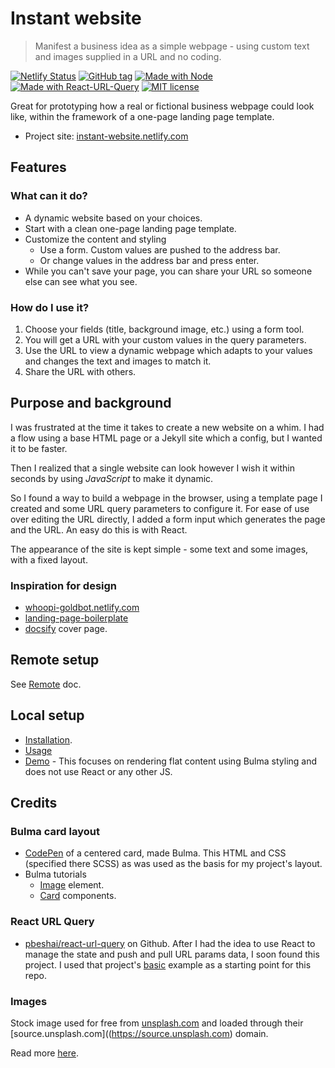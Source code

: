 # Instant website
> Manifest a business idea as a simple webpage - using custom text and images supplied in a URL and no coding.

[![Netlify Status](https://api.netlify.com/api/v1/badges/8f1fc5a5-1b67-4d14-94c6-512c4eacdad7/deploy-status)](https://app.netlify.com/sites/instant-website/deploys)
[![GitHub tag](https://img.shields.io/github/tag/MichaelCurrin/instant-website.svg)](https://GitHub.com/MichaelCurrin/instant-website/tags/)
[![Made with Node](https://img.shields.io/badge/Made%20with-Node-blue.svg)](https://nodejs.org)
[![Made with React-URL-Query](https://img.shields.io/badge/Made%20with-React%20URL%20Query-blue.svg)](https://www.npmjs.com/package/react-url-query)
[![MIT license](https://img.shields.io/badge/License-MIT-blue.svg)](https://github.com/MichaelCurrin/instant-website/blob/master/LICENSE)

Great for prototyping how a real or fictional business webpage could look like, within the framework of a one-page landing page template.

- Project site: [instant-website.netlify.com](https://instant-website.netlify.com/)


## Features

### What can it do?

- A dynamic website based on your choices.
- Start with a clean one-page landing page template.
- Customize the content and styling
    - Use a form. Custom values are pushed to the address bar.
    - Or change values in the address bar and press enter.
- While you can't save your page, you can share your URL so someone else can see what you see.

### How do I use it?

1. Choose your fields (title, background image, etc.) using a form tool.
2. You will get a URL with your custom values in the query parameters.
3. Use the URL to view a dynamic webpage which adapts to your values and changes the text and images to match it.
4. Share the URL with others.


## Purpose and background

I was frustrated at the time it takes to create a new website on a whim. I had a flow using a base HTML page or a Jekyll site which a config, but I wanted it to be faster.

Then I realized that a single website can look however I wish it within seconds by using _JavaScript_ to make it dynamic.

So I found a way to build a webpage in the browser, using a template page I created and some URL query parameters to configure it. For ease of use over editing the URL directly, I added a form input which generates the page and the URL. An easy do this is with React.

The appearance of the site is kept simple - some text and some images, with a fixed layout.

### Inspiration for design

- [whoopi-goldbot.netlify.com](https://whoopi-goldbot.netlify.com/)
- [landing-page-boilerplate](https://michaelcurrin.github.io/landing-page-boilerplate/)
- [docsify](https://docsify.js.org/#/) cover page.


## Remote setup

See [Remote](/docs/remote.md) doc.


## Local setup

- [Installation](/docs/installation.md).
- [Usage](/docs/usage.md)
- [Demo](/docs/demo.md) - This focuses on rendering flat content using Bulma styling and does not use React or any other JS.


## Credits

### Bulma card layout

- [CodePen](https://codepen.io/egoens/pen/NbmEbR) of a centered card, made Bulma. This HTML and CSS (specified there SCSS) as was used as the basis for my project's layout.
- Bulma tutorials
    - [Image](https://bulma.io/documentation/elements/image/) element.
    - [Card](https://bulma.io/documentation/components/card/) components.


### React URL Query

- [pbeshai/react-url-query](https://github.com/pbeshai/react-url-query) on Github. After I had the idea to use React to manage the state and push and pull URL params data, I soon found this project. I used that project's  [basic](https://github.com/pbeshai/react-url-query/tree/master/examples/basic) example as a starting point for this repo.

### Images

Stock image used for free from [unsplash.com](https://unsplash.com) and loaded through their [source.unsplash.com]((https://source.unsplash.com) domain.

Read more [here](https://github.com/MichaelCurrin/learn-to-code/blob/master/Web%20dev/stock_images.md).
